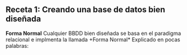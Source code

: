 ##  Receta 1: Creando una base de datos bien diseñada
**Forma Normal**
Cualquier BBDD bien diseñada se basa en el paradigma relacional e implmenta la llamada +Forma Normal*
Explicado en pocas palabras:

